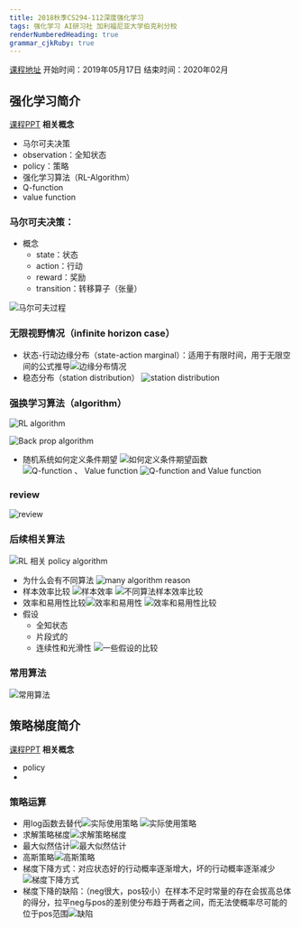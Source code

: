 ```yaml
---
title: 2018秋季CS294-112深度强化学习 
tags: 强化学习 AI研习社 加利福尼亚大学伯克利分校
renderNumberedHeading: true
grammar_cjkRuby: true
---
```

[课程地址](https://www.yanxishe.com/overseasCourse/30)
开始时间：2019年05月17日
结束时间：2020年02月

## 强化学习简介
[课程PPT](http://rail.eecs.berkeley.edu/deeprlcourse/static/slides/lec-4.pdf)
**相关概念**
- 马尔可夫决策
- observation：全知状态
- policy：策略
- 强化学习算法（RL-Algorithm）
- Q-function
- value function

### 马尔可夫决策：
- 概念
	- state：状态
	- action：行动
	- reward：奖励
	- transition：转移算子（张量）

![马尔可夫过程](https://gitee.com/knowmefly/little_book_maker/raw/master/小书匠/1578041604876.png)

### 无限视野情况（infinite horizon case）
- 状态-行动边缘分布（state-action marginal）：适用于有限时间，用于无限空间的公式推导![边缘分布情况](https://gitee.com/knowmefly/little_book_maker/raw/master/小书匠/1581566107123.png)
- 稳态分布（station distribution）
![station distribution](https://gitee.com/knowmefly/little_book_maker/raw/master/小书匠/1578194325741.png)
### 强换学习算法（algorithm）
![RL algorithm](https://gitee.com/knowmefly/little_book_maker/raw/master/小书匠/1578194677724.png)

![Back prop algorithm](https://gitee.com/knowmefly/little_book_maker/raw/master/小书匠/1578194978150.png)
- 随机系统如何定义条件期望
![如何定义条件期望函数](https://gitee.com/knowmefly/little_book_maker/raw/master/小书匠/1578195634912.png)
![Q-function 、 Value function](https://gitee.com/knowmefly/little_book_maker/raw/master/小书匠/1581577503032.png)
![Q-function and Value function](https://gitee.com/knowmefly/little_book_maker/raw/master/小书匠/1581577688958.png)
### review
![review](https://gitee.com/knowmefly/little_book_maker/raw/master/小书匠/1578196103106.png)
### 后续相关算法
![RL 相关 policy algorithm](https://gitee.com/knowmefly/little_book_maker/raw/master/小书匠/1578196462898.png)
- 为什么会有不同算法
![many algorithm reason](https://gitee.com/knowmefly/little_book_maker/raw/master/小书匠/1581580406083.png)
- 样本效率比较
![样本效率](https://gitee.com/knowmefly/little_book_maker/raw/master/小书匠/1578196832685.png)
![不同算法样本效率比较](https://gitee.com/knowmefly/little_book_maker/raw/master/小书匠/1581580616317.png)
- 效率和易用性比较![效率和易用性](https://gitee.com/knowmefly/little_book_maker/raw/master/小书匠/1581580917871.png)
![效率和易用性比较](https://gitee.com/knowmefly/little_book_maker/raw/master/小书匠/1581581052750.png)
- 假设
	- 全知状态
	- 片段式的
	- 连续性和光滑性
![一些假设的比较](https://gitee.com/knowmefly/little_book_maker/raw/master/小书匠/1578197243681.png)
### 常用算法
![常用算法](https://gitee.com/knowmefly/little_book_maker/raw/master/小书匠/1581581511524.png)

## 策略梯度简介
[课程PPT](http://rail.eecs.berkeley.edu/deeprlcourse/static/slides/lec-5.pdf)
**相关概念**
- policy
- 

### 策略运算
- 用log函数去替代![实际使用策略](https://gitee.com/knowmefly/little_book_maker/raw/master/小书匠/1581685828844.png)
![实际使用策略](https://gitee.com/knowmefly/little_book_maker/raw/master/小书匠/1581686129283.png)
- 求解策略梯度![求解策略梯度](https://gitee.com/knowmefly/little_book_maker/raw/master/小书匠/1581687263375.png)
- 最大似然估计![最大似然估计](https://gitee.com/knowmefly/little_book_maker/raw/master/小书匠/1581687397284.png)
- 高斯策略![高斯策略](https://gitee.com/knowmefly/little_book_maker/raw/master/小书匠/1581688654800.png)
- 梯度下降方式：对应状态好的行动概率逐渐增大，坏的行动概率逐渐减少![梯度下降方式](https://gitee.com/knowmefly/little_book_maker/raw/master/小书匠/1581688776806.png)
- 梯度下降的缺陷：（neg很大，pos较小）在样本不足时常量的存在会拔高总体的得分，拉平neg与pos的差别使分布趋于两者之间，而无法使概率尽可能的位于pos范围![缺陷](https://gitee.com/knowmefly/little_book_maker/raw/master/小书匠/1581689249985.png)